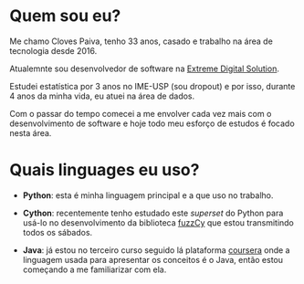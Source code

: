 # Quem sou eu?

Me chamo Cloves Paiva, tenho 33 anos, casado e trabalho na área de tecnologia desde 2016.

Atualemnte sou desenvolvedor de software na [Extreme Digital Solution](https://www.linkedin.com/company/extremedigitalsolutions/).

Estudei estatística por 3 anos no IME-USP (sou dropout) e por isso, durante 4 anos da minha vida, eu atuei na área de dados. 

Com o passar do tempo comecei a me envolver cada vez mais com o desenvolvimento de software e hoje todo meu esforço de estudos é focado nesta área.

# Quais linguages eu uso?

- **Python**: esta é minha linguagem principal e a que uso no trabalho.

- **Cython**: recentemente tenho estudado este *superset* do Python para usá-lo no desenvolvimento da biblioteca [fuzzCy](https://github.com/SClovesgtx/fuzzCy) que estou transmitindo todos os sábados.
- **Java**: já estou no terceiro curso seguido lá plataforma [coursera](https://www.coursera.org/) onde a linguagem usada para apresentar os conceitos é o Java, então estou começando a me familiarizar com ela.
